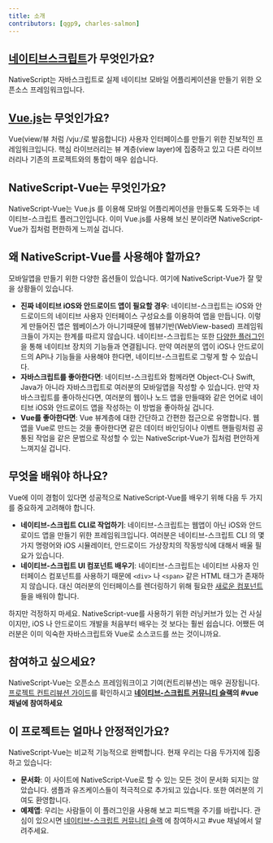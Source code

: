 ```yaml
---
title: 소개
contributors: [qgp9, charles-salmon]
---
```


## [네이티브스크립트](https://www.nativescript.org/)가 무엇인가요?

NativeScript는 자바스크립트로 실제 네이티브 모바일 어플리케이션을 만들기 위한 오픈소스 프레임워크입니다.

## [Vue.js](https://vuejs.org/)는 무엇인가요?

Vue(view/뷰 처럼 /vjuː/로 발음합니다) 사용자 인터페이스를 만들기 위한 진보적인 프레임워크입니다. 핵심 라이브러리는 뷰  계층(view layer)에 집중하고 있고 다른 라이브러리나 기존의 프로젝트와의 통합이 매우 쉽습니다.

## NativeScript-Vue는 무엇인가요?

NativeScript-Vue는 Vue.js 를 이용해 모바일 어플리케이션을 만들도록 도와주는 네이티브-스크립트 플러그인입니다. 이미 Vue.js를 사용해 보신 분이라면 NativeScript-Vue가 집처럼 편한하게 느끼실 겁니다.

## 왜 NativeScript-Vue를 사용해야 할까요?

모바일앱을 만들기 위한 다양한 옵션들이 있습니다. 여기에 NativeScript-Vue가 잘 맞을 상황들이 있습니다.

* **진짜 네이티브 iOS와 안드로이드 앱이 필요할 경우**: 네이티브-스크립트는 iOS와 안드로이드의 네이티브 사용자 인터페이스 구성요소를 이용하여 앱을 만듭니다. 이렇게 만들어진 앱은 웹베이스가 아니기때문에 웹뷰기반(WebView-based) 프레임워크들이 가지는 한계를 따르지 않습니다. 네이티브-스크립트는 또한 [다양한 플러그인](http://market.nativescript.org/)을 통해 네이티브 장치의 기능들과 연결됩니다. 만약 여러분의 앱이 iOS나 안드로이드의 API나 기능들을 사용해야 한다면, 네이티브-스크립트로 그렇게 할 수 있습니다.
* **자바스크립트를 좋아한다면**: 네이티브-스크립트와 함께라면 Object-C나 Swift, Java가 아니라 자바스크립트로 여러분의 모바일앱을 작성할 수 있습니다. 만약 자바스크립트를 좋아하신다면, 여러분의 웹이나 노드 앱을 만들때와 같은 언어로 네이티브 iOS와 안드로이드 앱을 작성하는 이 방법을 좋아하실 겁니다.
* **Vue를 좋아한다면**: Vue 뷰계층에 대한 간단하고 간편한 접근으로 유명합니다. 웹앱을 Vue로 만드는 것을 좋아한다면 같은 데이터 바인딩이나 이벤트 핸들링처럼 공통된 작업을 같은 문법으로 작성할 수 있는 NativeScript-Vue가 집처럼 편안하게 느껴지실 겁니다.

## 무엇을 배워야 하나요?

Vue에 이미 경험이 있다면 성공적으로 NativeScript-Vue를 배우기 위해 다음 두 가지를 중요하게 고려해야 합니다.

* **네이티브-스크립트 CLI로 작업하기**: 네이티브-스크립트는 웹앱이 아닌 iOS와 안드로이드 앱을 만들기 위한 프레임워크입니다. 여러분은 네이티브-스크립트 CLI 의 몇가지 명령어와 iOS 시뮬레이터, 안드로이드 가상장치의 작동방식에 대해서 배울 필요가 있습니다.
* **네이티브-스크립트 UI 컴포넌트 배우기**: 네이티브-스크립트는 네이티브 사용자 인터페이스 컴포넌트를 사용하기 때문에 `<div>` 나 `<span>` 같은 HTML 태그가 존재하지 않습니다. 대신 여러분의 인터페이스를 렌더링하기 위해 필요한 [새로운 컴포넌트](https://docs.nativescript.org/ui/components)들을 배워야 합니다.

하지만 걱정하지 마세요. NativeScript-vue를 사용하기 위한 러닝커브가 있는 건 사실이지만, iOS 나 안드로이드 개발을 처음부터 배우는 것 보다는 훨씬 쉽습니다. 어쨌든 여러분은 이미 익숙한 자바스크립트와 Vue로 소스코드를 쓰는 것이니까요.

## 참여하고 싶으세요?

NativeScript-Vue는 오픈소스 프레임워크이고 기여(컨트리뷰션)는 매우 권장됩니다. [프로젝트 컨트리뷰션 가이드](https://github.com/nativescript-vue/nativescript-vue/blob/master/CONTRIBUTING.md)를 확인하시고 **[네이티브-스크립트 커뮤니티 슬랙](https://www.nativescript.org/slack-invitation-form)의 #vue 채널에 참여하세요**

## 이 프로젝트는 얼마나 안정적인가요?

NativeScript-Vue는 비교적 기능적으로 완벽합니다. 현재 우리는 다음 두가지에 집중하고 있습니다:

* **문서화**: 이 사이트에 NativeScript-Vue로 할 수 있는 모든 것이 문서화 되지는 않았습니다. 샘플과 유즈케이스들이 적극적으로 추가되고 있습니다. 또한 여러분의 기여도 환영합니다.
* **예제앱**: 우리는 사람들이 이 플러그인을 사용해 보고 피드백을 주기를 바랍니다. 관심이 있으시면 [네이티브-스크립트 커뮤니티 슬랙](https://www.nativescript.org/slack-invitation-form) 에 참여하시고 #vue 채널에서 알려주세요.
